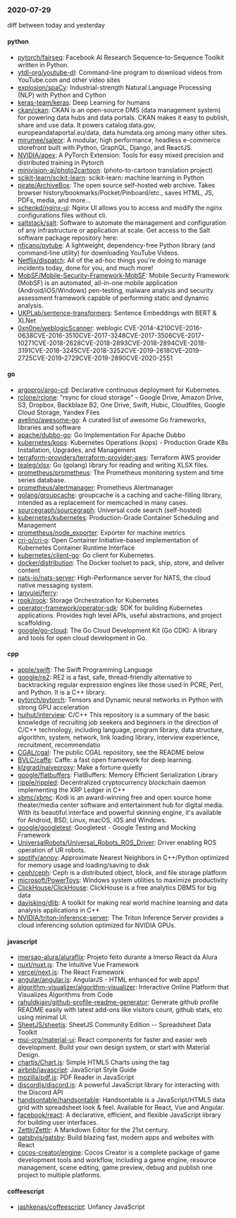 ### 2020-07-29
diff between today and yesterday

#### python
* [pytorch/fairseq](https://github.com/pytorch/fairseq): Facebook AI Research Sequence-to-Sequence Toolkit written in Python.
* [ytdl-org/youtube-dl](https://github.com/ytdl-org/youtube-dl): Command-line program to download videos from YouTube.com and other video sites
* [explosion/spaCy](https://github.com/explosion/spaCy):  Industrial-strength Natural Language Processing (NLP) with Python and Cython
* [keras-team/keras](https://github.com/keras-team/keras): Deep Learning for humans
* [ckan/ckan](https://github.com/ckan/ckan): CKAN is an open-source DMS (data management system) for powering data hubs and data portals. CKAN makes it easy to publish, share and use data. It powers catalog.data.gov, europeandataportal.eu/data, data.humdata.org among many other sites.
* [mirumee/saleor](https://github.com/mirumee/saleor): A modular, high performance, headless e-commerce storefront built with Python, GraphQL, Django, and ReactJS.
* [NVIDIA/apex](https://github.com/NVIDIA/apex): A PyTorch Extension: Tools for easy mixed precision and distributed training in Pytorch
* [minivision-ai/photo2cartoon](https://github.com/minivision-ai/photo2cartoon):  (photo-to-cartoon translation project)
* [scikit-learn/scikit-learn](https://github.com/scikit-learn/scikit-learn): scikit-learn: machine learning in Python
* [pirate/ArchiveBox](https://github.com/pirate/ArchiveBox):  The open source self-hosted web archive. Takes browser history/bookmarks/Pocket/Pinboard/etc., saves HTML, JS, PDFs, media, and more...
* [schenkd/nginx-ui](https://github.com/schenkd/nginx-ui): Nginx UI allows you to access and modify the nginx configurations files without cli.
* [saltstack/salt](https://github.com/saltstack/salt): Software to automate the management and configuration of any infrastructure or application at scale. Get access to the Salt software package repository here:
* [nficano/pytube](https://github.com/nficano/pytube): A lightweight, dependency-free Python library (and command-line utility) for downloading YouTube Videos.
* [Netflix/dispatch](https://github.com/Netflix/dispatch): All of the ad-hoc things you're doing to manage incidents today, done for you, and much more!
* [MobSF/Mobile-Security-Framework-MobSF](https://github.com/MobSF/Mobile-Security-Framework-MobSF): Mobile Security Framework (MobSF) is an automated, all-in-one mobile application (Android/iOS/Windows) pen-testing, malware analysis and security assessment framework capable of performing static and dynamic analysis.
* [UKPLab/sentence-transformers](https://github.com/UKPLab/sentence-transformers): Sentence Embeddings with BERT & XLNet
* [0xn0ne/weblogicScanner](https://github.com/0xn0ne/weblogicScanner): weblogic  CVE-2014-4210CVE-2016-0638CVE-2016-3510CVE-2017-3248CVE-2017-3506CVE-2017-10271CVE-2018-2628CVE-2018-2893CVE-2018-2894CVE-2018-3191CVE-2018-3245CVE-2018-3252CVE-2019-2618CVE-2019-2725CVE-2019-2729CVE-2019-2890CVE-2020-2551

#### go
* [argoproj/argo-cd](https://github.com/argoproj/argo-cd): Declarative continuous deployment for Kubernetes.
* [rclone/rclone](https://github.com/rclone/rclone): "rsync for cloud storage" - Google Drive, Amazon Drive, S3, Dropbox, Backblaze B2, One Drive, Swift, Hubic, Cloudfiles, Google Cloud Storage, Yandex Files
* [avelino/awesome-go](https://github.com/avelino/awesome-go): A curated list of awesome Go frameworks, libraries and software
* [apache/dubbo-go](https://github.com/apache/dubbo-go): Go Implementation For Apache Dubbo
* [kubernetes/kops](https://github.com/kubernetes/kops): Kubernetes Operations (kops) - Production Grade K8s Installation, Upgrades, and Management
* [terraform-providers/terraform-provider-aws](https://github.com/terraform-providers/terraform-provider-aws): Terraform AWS provider
* [tealeg/xlsx](https://github.com/tealeg/xlsx): Go (golang) library for reading and writing XLSX files.
* [prometheus/prometheus](https://github.com/prometheus/prometheus): The Prometheus monitoring system and time series database.
* [prometheus/alertmanager](https://github.com/prometheus/alertmanager): Prometheus Alertmanager
* [golang/groupcache](https://github.com/golang/groupcache): groupcache is a caching and cache-filling library, intended as a replacement for memcached in many cases.
* [sourcegraph/sourcegraph](https://github.com/sourcegraph/sourcegraph): Universal code search (self-hosted)
* [kubernetes/kubernetes](https://github.com/kubernetes/kubernetes): Production-Grade Container Scheduling and Management
* [prometheus/node_exporter](https://github.com/prometheus/node_exporter): Exporter for machine metrics
* [cri-o/cri-o](https://github.com/cri-o/cri-o): Open Container Initiative-based implementation of Kubernetes Container Runtime Interface
* [kubernetes/client-go](https://github.com/kubernetes/client-go): Go client for Kubernetes.
* [docker/distribution](https://github.com/docker/distribution): The Docker toolset to pack, ship, store, and deliver content
* [nats-io/nats-server](https://github.com/nats-io/nats-server): High-Performance server for NATS, the cloud native messaging system.
* [lanyulei/ferry](https://github.com/lanyulei/ferry): 
* [rook/rook](https://github.com/rook/rook): Storage Orchestration for Kubernetes
* [operator-framework/operator-sdk](https://github.com/operator-framework/operator-sdk): SDK for building Kubernetes applications. Provides high level APIs, useful abstractions, and project scaffolding.
* [google/go-cloud](https://github.com/google/go-cloud): The Go Cloud Development Kit (Go CDK): A library and tools for open cloud development in Go.

#### cpp
* [apple/swift](https://github.com/apple/swift): The Swift Programming Language
* [google/re2](https://github.com/google/re2): RE2 is a fast, safe, thread-friendly alternative to backtracking regular expression engines like those used in PCRE, Perl, and Python. It is a C++ library.
* [pytorch/pytorch](https://github.com/pytorch/pytorch): Tensors and Dynamic neural networks in Python with strong GPU acceleration
* [huihut/interview](https://github.com/huihut/interview):  C/C++ This repository is a summary of the basic knowledge of recruiting job seekers and beginners in the direction of C/C++ technology, including language, program library, data structure, algorithm, system, network, link loading library, interview experience, recruitment, recommendatio
* [CGAL/cgal](https://github.com/CGAL/cgal): The public CGAL repository, see the README below
* [BVLC/caffe](https://github.com/BVLC/caffe): Caffe: a fast open framework for deep learning.
* [klzgrad/naiveproxy](https://github.com/klzgrad/naiveproxy): Make a fortune quietly
* [google/flatbuffers](https://github.com/google/flatbuffers): FlatBuffers: Memory Efficient Serialization Library
* [ripple/rippled](https://github.com/ripple/rippled): Decentralized cryptocurrency blockchain daemon implementing the XRP Ledger in C++
* [xbmc/xbmc](https://github.com/xbmc/xbmc): Kodi is an award-winning free and open source home theater/media center software and entertainment hub for digital media. With its beautiful interface and powerful skinning engine, it's available for Android, BSD, Linux, macOS, iOS and Windows.
* [google/googletest](https://github.com/google/googletest): Googletest - Google Testing and Mocking Framework
* [UniversalRobots/Universal_Robots_ROS_Driver](https://github.com/UniversalRobots/Universal_Robots_ROS_Driver): Driver enabling ROS operation of UR robots.
* [spotify/annoy](https://github.com/spotify/annoy): Approximate Nearest Neighbors in C++/Python optimized for memory usage and loading/saving to disk
* [ceph/ceph](https://github.com/ceph/ceph): Ceph is a distributed object, block, and file storage platform
* [microsoft/PowerToys](https://github.com/microsoft/PowerToys): Windows system utilities to maximize productivity
* [ClickHouse/ClickHouse](https://github.com/ClickHouse/ClickHouse): ClickHouse is a free analytics DBMS for big data
* [davisking/dlib](https://github.com/davisking/dlib): A toolkit for making real world machine learning and data analysis applications in C++
* [NVIDIA/triton-inference-server](https://github.com/NVIDIA/triton-inference-server): The Triton Inference Server provides a cloud inferencing solution optimized for NVIDIA GPUs.

#### javascript
* [imersao-alura/aluraflix](https://github.com/imersao-alura/aluraflix):  Projeto feito durante a Imerso React da Alura
* [nuxt/nuxt.js](https://github.com/nuxt/nuxt.js): The Intuitive Vue Framework
* [vercel/next.js](https://github.com/vercel/next.js): The React Framework
* [angular/angular.js](https://github.com/angular/angular.js): AngularJS - HTML enhanced for web apps!
* [algorithm-visualizer/algorithm-visualizer](https://github.com/algorithm-visualizer/algorithm-visualizer): Interactive Online Platform that Visualizes Algorithms from Code
* [rahuldkjain/github-profile-readme-generator](https://github.com/rahuldkjain/github-profile-readme-generator):  Generate github profile README easily with latest add-ons like visitors count, github stats, etc using minimal UI.
* [SheetJS/sheetjs](https://github.com/SheetJS/sheetjs):  SheetJS Community Edition -- Spreadsheet Data Toolkit
* [mui-org/material-ui](https://github.com/mui-org/material-ui): React components for faster and easier web development. Build your own design system, or start with Material Design.
* [chartjs/Chart.js](https://github.com/chartjs/Chart.js): Simple HTML5 Charts using the <canvas> tag
* [airbnb/javascript](https://github.com/airbnb/javascript): JavaScript Style Guide
* [mozilla/pdf.js](https://github.com/mozilla/pdf.js): PDF Reader in JavaScript
* [discordjs/discord.js](https://github.com/discordjs/discord.js): A powerful JavaScript library for interacting with the Discord API
* [handsontable/handsontable](https://github.com/handsontable/handsontable): Handsontable is a JavaScript/HTML5 data grid with spreadsheet look & feel. Available for React, Vue and Angular.
* [facebook/react](https://github.com/facebook/react): A declarative, efficient, and flexible JavaScript library for building user interfaces.
* [Zettlr/Zettlr](https://github.com/Zettlr/Zettlr): A Markdown Editor for the 21st century.
* [gatsbyjs/gatsby](https://github.com/gatsbyjs/gatsby): Build blazing fast, modern apps and websites with React
* [cocos-creator/engine](https://github.com/cocos-creator/engine): Cocos Creator is a complete package of game development tools and workflow, including a game engine, resource management, scene editing, game preview, debug and publish one project to multiple platforms.

#### coffeescript
* [jashkenas/coffeescript](https://github.com/jashkenas/coffeescript): Unfancy JavaScript

